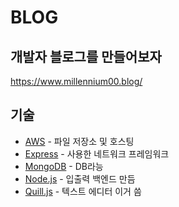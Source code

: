 # BLOG
## 개발자 블로그를 만들어보자

https://www.millennium00.blog/

## 기술
- [AWS] - 파일 저장소 및 호스팅
- [Express] - 사용한 네트워크 프레임워크
- [MongoDB] - DB라능
- [Node.js] - 입출력 백엔드 만듬
- [Quill.js] - 텍스트 에디터 이거 씀


[AWS]: <https://aws.amazon.com>
[Node.js]: <http://nodejs.org>
[MongoDB]: <https://cloud.mongodb.com>
[Express]: <http://expressjs.com>
[Quill.js]: <https://quilljs.com>
